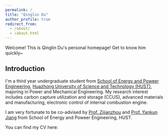 ```yaml
---
permalink: /
title: "Qinglin Du"
author_profile: true
redirect_from: 
  - /about/
  - /about.html
---
```


Welcome! This is Qinglin Du's personal homepage! Get to know him quickly~

Introduction
------
I'm a third year undergraduate student from [School of Energy and Poweer Engineering](http://energy.hust.edu.cn), [Huazhong University of Science and Technology (HUST)](https://www.hust.edu.cn), majoring in Power and Mechanical Engineering. My research interest includes carbon capture utilization and storage (CCUS), advanced materials and manufacturing, electronic control of internal combustion engine.

I am very fortunate to be co-advised by [Prof. Zijianzhou](http://energy.hust.edu.cn/info/1100/9508.htm) and [Prof. Yankun Jiang](http://energy.hust.edu.cn/info/1111/3695.htm) from School of Energy and Poweer Engineering, HUST.

You can find my CV here:
